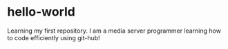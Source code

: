 # hello-world
Learning my first repository.
I am a media server programmer learning how to code efficiently using git-hub!
